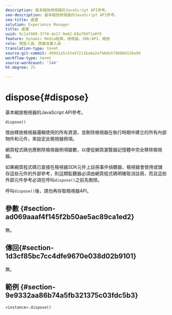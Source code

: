 ```yaml
---
description: 基本縮放檢視器的JavaScript API參考。
seo-description: 基本縮放檢視器的JavaScript API參考。
seo-title: 處置
solution: Experience Manager
title: 處置
uuid: 6c1af089-37f0-4e1f-9e62-68a70df1a0f0
feature: Dynamic Media經典，檢視器，SDK/API，縮放
role: 開發人員，商業從業人員
translation-type: tm+mt
source-git-commit: 469d1a5c43a972116a8a2efb0de5708800130a99
workflow-type: tm+mt
source-wordcount: '144'
ht-degree: 2%

---
```



# dispose{#dispose}

基本縮放檢視器的JavaScript API參考。

`dispose()`

借由釋放檢視器邏輯使用的所有資源，並刪除檢視器在執行時期中建立的所有內部物件和元件，來設定此檢視器例項。

網頁程式碼也應刪除檢視器例項變數，以便從網頁瀏覽器記憶體中完全移除檢視器。

如果網頁程式碼已直接在檢視器SDK元件上註冊事件偵聽器，檢視器會使用或儲存這些元件的外部參考，則這類監聽器必須由網頁程式碼明確取消註冊，而且這些外部元件參考必須在呼叫`dispose()`之前先刪除。

呼叫`dispose()`後，請勿再存取檢視器API。

## 參數 {#section-ad069aaaf4f145f2b50ae5ac89ca1ed2}

無。

## 傳回{#section-1d3cf85bc7cc4dfe9670e038d02b9101}

無。

## 範例 {#section-9e9332aa86b74a5fb321375c03fdc5b3}

```
<instance>.dispose()
```

